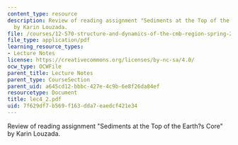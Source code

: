 ```yaml
---
content_type: resource
description: Review of reading assignment "Sediments at the Top of the Earth?s Core"
  by Karin Louzada.
file: /courses/12-570-structure-and-dynamics-of-the-cmb-region-spring-2004/7f629df7b569f163dda7eaedcf421e34_lec4_2.pdf
file_type: application/pdf
learning_resource_types:
- Lecture Notes
license: https://creativecommons.org/licenses/by-nc-sa/4.0/
ocw_type: OCWFile
parent_title: Lecture Notes
parent_type: CourseSection
parent_uid: a645cd12-bbbc-427e-4c9b-6e8f26da84ef
resourcetype: Document
title: lec4_2.pdf
uid: 7f629df7-b569-f163-dda7-eaedcf421e34
---
```

Review of reading assignment "Sediments at the Top of the Earth?s Core" by Karin Louzada.